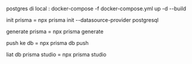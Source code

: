 postgres di local : docker-compose -f docker-compose.yml up -d --build

init prisma = npx prisma init --datasource-provider postgresql


generate prisma = npx prisma generate


push ke db = npx prisma db push

liat db prisma studio = npx prisma studio